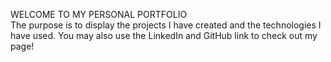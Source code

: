 WELCOME TO MY PERSONAL PORTFOLIO
<br />
The purpose is to display the projects I have created and the technologies I have used.
You may also use the LinkedIn and GitHub link to check out my page!
